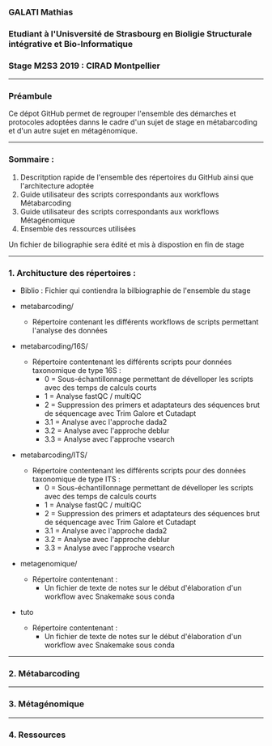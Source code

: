 ### GALATI Mathias 
### Etudiant à l'Unisversité de Strasbourg en Bioligie Structurale intégrative et Bio-Informatique
### Stage M2S3 2019 : CIRAD Montpellier
***************
### Préambule
Ce dépot GitHub permet de regrouper l'ensemble des démarches et protocoles adoptées danns le cadre d'un sujet de stage en métabarcoding et d'un autre sujet en métagénomique.
***************
### Sommaire :
1. Descritption rapide de l'ensemble des répertoires du GitHub ainsi que l'architecture adoptée
2. Guide utilisateur des scripts correspondants aux workflows Métabarcoding
3. Guide utilisateur des scripts correspondants aux workflows Métagénomique
4. Ensemble des ressources utilisées
<!-- -->
Un fichier de biliographie sera édité et mis à dispostion en fin de stage
**************
### 1. Architucture des répertoires :
- Biblio : Fichier qui contiendra la bilbiographie de l'ensemble du stage
- metabarcoding/           
    * Répertoire contenant les différents workflows de scripts permettant l'analyse des données 
- metabarcoding/16S/    
    * Répertoire contentenant les différents scripts pour données taxonomique de type 16S :  
        * 0 = Sous-échantillonnage permettant de dévelloper les scripts avec des temps de calculs courts
        * 1 = Analyse fastQC / multiQC
        * 2 = Suppression des primers et adaptateurs des séquences brut de séquencage avec Trim Galore et Cutadapt
        * 3.1 = Analyse avec l'approche dada2
        * 3.2 = Analyse avec l'approche deblur
        * 3.3 = Analyse avec l'approche vsearch
        
- metabarcoding/ITS/    
    * Répertoire contentenant les différents scripts pour des données taxonomique de type ITS :  
        * 0 = Sous-échantillonnage permettant de dévelloper les scripts avec des temps de calculs courts
        * 1 = Analyse fastQC / multiQC
        * 2 = Suppression des primers et adaptateurs des séquences brut de séquencage avec Trim Galore et Cutadapt
        * 3.1 = Analyse avec l'approche dada2
        * 3.2 = Analyse avec l'approche deblur
        * 3.3 = Analyse avec l'approche vsearch  
- metagenomique/    
    * Répertoire contentenant :  
        * Un fichier de texte de notes sur le début d'élaboration d'un workflow avec Snakemake sous conda 

- tuto
    * Répertoire contentenant :  
        * Un fichier de texte de notes sur le début d'élaboration d'un workflow avec Snakemake sous conda 
*************** 
### 2. Métabarcoding
***************
### 3. Métagénomique
***************
### 4. Ressources
